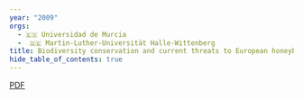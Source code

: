 ```yaml
---
year: "2009"
orgs:
  - 🇪🇸 Universidad de Murcia
  -  🇩🇪 Martin-Luther-Universität Halle-Wittenberg
title: Biodiversity conservation and current threats to European honeybees
hide_table_of_contents: true
---
```


[PDF](pdfs/Biodiversity,%20conservation%20and%20current%20threats%20to%20European%20honeybees.pdf)


